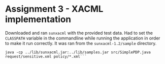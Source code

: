 # Assignment 3 - XACML implementation

Downloaded and ran ```sunxacml``` with the provided test data. Had to set the ```CLASSPATH``` variable in the commandline while running the application in order to make it run correctly. It was ran from the ```sunxacml-1.2/sample``` directory.
```
java -cp ../lib/sunxacml.jar:../lib/samples.jar src/SimplePDP.java request/sensitive.xml policy/*.xml```
